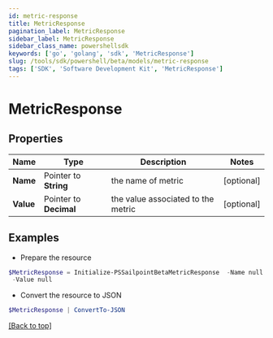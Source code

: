 ```yaml
---
id: metric-response
title: MetricResponse
pagination_label: MetricResponse
sidebar_label: MetricResponse
sidebar_class_name: powershellsdk
keywords: ['go', 'golang', 'sdk', 'MetricResponse'] 
slug: /tools/sdk/powershell/beta/models/metric-response
tags: ['SDK', 'Software Development Kit', 'MetricResponse']
---
```



# MetricResponse

## Properties

Name | Type | Description | Notes
------------ | ------------- | ------------- | -------------
**Name** |  Pointer to **String** | the name of metric | [optional] 
**Value** |  Pointer to **Decimal** | the value associated to the metric | [optional] 

## Examples

- Prepare the resource
```powershell
$MetricResponse = Initialize-PSSailpointBetaMetricResponse  -Name null `
 -Value null
```

- Convert the resource to JSON
```powershell
$MetricResponse | ConvertTo-JSON
```


[[Back to top]](#) 

